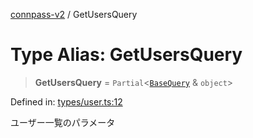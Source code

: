 [connpass-v2](../wiki/globals) / GetUsersQuery

# Type Alias: GetUsersQuery

> **GetUsersQuery** = `Partial`\<[`BaseQuery`](../wiki/TypeAlias.BaseQuery) & `object`\>

Defined in: [types/user.ts:12](https://github.com/ryohidaka/node-connpass/blob/800ebb10fa1d025fb9b43567e6fa2b5ec8ce8b50/src/types/user.ts#L12)

ユーザー一覧のパラメータ
